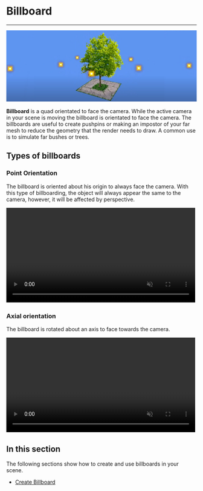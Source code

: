 # Billboard
---
![Billboards header](images/billboards.jpg)

**Billboard** is a quad orientated to face the camera. While the active camera in your scene is moving the billboard is orientated to face the camera. The billboards are useful to create pushpins or making an impostor of your far mesh to reduce the geometry that the render needs to draw. A common use is to simulate far bushes or trees.

## Types of billboards

### Point Orientation
The billboard is oriented about his origin to always face the camera. With this type of billboarding, the object will always appear the same to the camera, however, it will be affected by perspective.

<video autoplay loop muted width="500">
  <source src="images/PointBillboard.mp4" type="video/mp4">
</video>

### Axial orientation
The billboard is rotated about an axis to face towards the camera.

<video autoplay loop muted width="500">
  <source src="images/AxisBillboard.mp4" type="video/mp4">
</video>

## In this section

The following sections show how to create and use billboards in your scene.

* [Create Billboard](create_billboard.md)